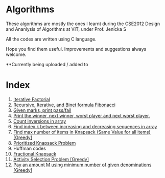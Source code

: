 # Algorithms
These algorithms are mostly the ones I learnt during the CSE2012 Design and Ananlysis of Algorithms at VIT, under Prof. Jenicka S

All the codes are written using C language.

Hope you find them useful. Improvements and suggestions always welcome.

**Currently being uploaded / added to
# Index
1. [Iterative Factorial](./Iterative%20Factorial/)
2. [Recursive, Iterative, and Binet formula Fibonacci](./Fibonacci/)
3. [Given marks, print pass/fail](./Pass%20or%20Fail/)
4. [Print the winner, next winner, worst player and next worst player.](./Winners%20and%20worst%20Players/) 
5. [Count inversions in array](./Count%20Inversions/)
6. [Find index k between increasing and decreasing sequences in array](./Find%20index%20k%20in%20array/)
7. [Find max number of items in Knapsack (Same Value for all items) [Greedy]](./Find%20max%20items%20knapsack/)
8. [Prioritized Knapsack Problem](./Prioritized%20Knapsack/)
9. Huffman codes
10. [Fractional Knapsack](./Fractional%20Knapsack/)
11. [Activity Selection Problem [Greedy]](./Activity%20Selection%20Problem/)
12. [Pay an amount M using minimum number of given denominations [Greedy]](./Minimum%20number%20of%20coins/)